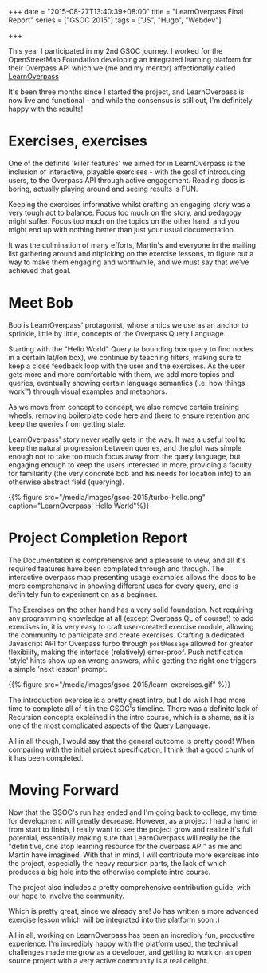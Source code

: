 +++
date = "2015-08-27T13:40:39+08:00"
title = "LearnOverpass Final Report"
series = ["GSOC 2015"]
tags = ["JS", "Hugo", "Webdev"]

+++

This year I participated in my 2nd GSOC journey. I worked for the OpenStreetMap Foundation developing an integrated learning platform for their Overpass API which we (me and my mentor) affectionally called [LearnOverpass](http://arianv.com/post/GSOC-2015-Introduction/)

It's been three months since I started the project, and LearnOverpass is now live and functional - and while the consensus is still out, I'm definitely happy with the results!

# Exercises, exercises

One of the definite 'killer features' we aimed for in LearnOverpass is the inclusion of interactive, playable exercises - with the goal of introducing users, to the Overpass API through active engagement. Reading docs is boring, actually playing around and seeing results is FUN.

Keeping the exercises informative whilst crafting an engaging story was a very tough act to balance. Focus too much on the story, and pedagogy might suffer. Focus too much on the topics on the other hand, and you might end up with nothing better than just your usual documentation.

It was the culmination of many efforts, Martin's and everyone in the mailing list gathering around and nitpicking on the exercise lessons, to figure out a way to make them engaging and worthwhile, and we must say that we've achieved that goal.

# Meet Bob

Bob is LearnOverpass' protagonist, whose antics we use as an anchor to sprinkle, little by little, concepts of the Overpass Query Language.

Starting with the "Hello World" Query (a bounding box query to find nodes in a certain lat/lon box), we continue by teaching filters, making sure to keep a close feedback loop with the user and the exercises. As the user gets more and more comfortable with them, we add more topics and queries, eventually showing certain language semantics (i.e. how things work™) through visual examples and metaphors.

As we move from concept to concept, we also remove certain training wheels, removing boilerplate code here and there to ensure retention and keep the queries from getting stale.

LearnOverpass' story never really gets in the way. It was a useful tool to keep the natural progression between queries, and the plot was simple enough not to take too much focus away from the query language, but engaging enough to keep the users interested in more, providing a faculty for familiarity (the very concrete bob and his needs for location info) to an otherwise abstract field (querying).

{{% figure src="/media/images/gsoc-2015/turbo-hello.png" caption="LearnOverpass' Hello World"%}}

# Project Completion Report

The Documentation is comprehensive and a pleasure to view, and all it's required features have been completed through and through. The interactive overpass map presenting usage examples allows the docs to be more comprehensive in showing different uses for every query, and is definitely fun to experiment on as a beginner.

The Exercises on the other hand has a very solid foundation. Not requiring any programming knowledge at all (except Overpass QL of course!) to add exercises in, it is very easy to craft user-created exercise module, allowing the community to participate and create exercises. Crafting a dedicated Javascript API for Overpass turbo through `postMessage` allowed for greater flexibility, making the interface (relatively) error-proof. Push notification 'style' hints show up on wrong answers, while getting the right one triggers a simple 'next lesson' prompt.

{{% figure src="/media/images/gsoc-2015/learn-exercises.gif" %}}

The introduction exercise is a pretty great intro, but I do wish I had more time to complete all of it in the GSOC's timeline. There was a definite lack of Recursion concepts explained in the intro course, which is a shame, as it is one of the most complicated aspects of the Query Language.

All in all though, I would say that the general outcome is pretty good! When comparing with the initial project specification, I think that a good chunk of it has been completed.

# Moving Forward

Now that the GSOC's run has ended and I'm going back to college, my time for development will greatly decrease. However, as a project I had a hand in from start to finish, I really want to see the project grow and realize it's full potential, essentially making sure that LearnOverpass will really be the "definitive, one stop learning resource for the overpass API" as me and Martin have imagined. With that in mind, I will contribute more exercises into the project, especially the heavy recursion parts, the lack of which produces a big hole into the otherwise complete intro course.

The project also includes a pretty comprehensive contribution guide, with our hope to involve the community.

Which is pretty great, since we already are! Jo has written a more advanced exercise [lesson](https://docs.google.com/document/d/1VPGgljCXrwr1ZtjKCp9xG2C0I1C_GRX6Mlk0PTejFEk/edit#heading=h.brctw0f48q4c) which will be integrated into the platform soon :)

All in all, working on LearnOverpass has been an incredibly fun, productive experience. I'm incredibly happy with the platform used, the technical challenges made me grow as a developer, and getting to work on an open source project with a very active community is a real delight.
